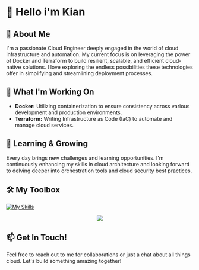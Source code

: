 # 👋 Hello i'm Kian

## 🚀 About Me
I'm a passionate Cloud Engineer deeply engaged in the world of cloud infrastructure and automation. My current focus is on leveraging the power of Docker and Terraform to build resilient, scalable, and efficient cloud-native solutions. I love exploring the endless possibilities these technologies offer in simplifying and streamlining deployment processes.

## 💼 What I'm Working On
-  **Docker:** Utilizing containerization to ensure consistency across various development and production environments.
-  **Terraform:** Writing Infrastructure as Code (IaC) to automate and manage cloud services.

## 🌱 Learning & Growing
Every day brings new challenges and learning opportunities. I'm continuously enhancing my skills in cloud architecture and looking forward to delving deeper into orchestration tools and cloud security best practices.

## 🛠️ My Toolbox
[![My Skills](https://skillicons.dev/icons?i=aws,azure,docker,postgres,powershell,py,terraform,vscode,webflow,wordpress,js,html,css)](https://skillicons.dev)

<p align="center">
  <a href="https://skillicons.dev">
    <img src="https://skillicons.dev/icons?i=aws,azure,docker,postgres,powershell,py,terraform,vscode,webflow,wordpress,js,html,css" />
  </a>
</p>

## 📫 Get In Touch!
Feel free to reach out to me for collaborations or just a chat about all things cloud. Let's build something amazing together!



